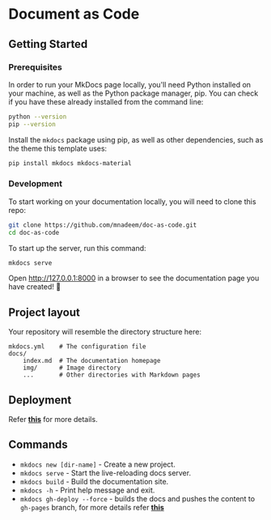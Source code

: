 # Document as Code

## Getting Started

### Prerequisites
In order to run your MkDocs page locally, you'll need Python installed on your machine, as well as the Python package manager, pip. You can check if you have these already installed from the command line:

```zsh
python --version
pip --version
```

Install the `mkdocs` package using pip, as well as other dependencies, such as the theme this template uses:

```zsh
pip install mkdocs mkdocs-material
```

### Development
To start working on your documentation locally, you will need to clone this repo:

```zsh
git clone https://github.com/mnadeem/doc-as-code.git
cd doc-as-code
```

To start up the server, run this command:

```zsh
mkdocs serve
```

Open http://127.0.0.1:8000 in a browser to see the documentation page you have created! 🎉 

## Project layout
Your repository will resemble the directory structure here: 

    mkdocs.yml    # The configuration file
    docs/
        index.md  # The documentation homepage
        img/      # Image directory
        ...       # Other directories with Markdown pages

## Deployment

Refer [**this**](getting-started/deploying.md) for more details.

## Commands

* `mkdocs new [dir-name]` - Create a new project.
* `mkdocs serve` - Start the live-reloading docs server.
* `mkdocs build` - Build the documentation site.
* `mkdocs -h` - Print help message and exit.
* `mkdocs gh-deploy --force` - builds the docs and pushes the content to `gh-pages` branch, for more details refer [**this**](https://www.mkdocs.org/user-guide/deploying-your-docs/)

